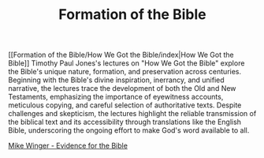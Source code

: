 ﻿---
title: Formation of the Bible
description: 
permalink: 
aliases:
  - Formation of the Bible
tags: 
draft: 
date:
---

[[Formation of the Bible/How We Got the Bible/index|How We Got the Bible]]
Timothy Paul Jones's lectures on "How We Got the Bible" explore the Bible's unique nature, formation, and preservation across centuries. Beginning with the Bible's divine inspiration, inerrancy, and unified narrative, the lectures trace the development of both the Old and New Testaments, emphasizing the importance of eyewitness accounts, meticulous copying, and careful selection of authoritative texts. Despite challenges and skepticism, the lectures highlight the reliable transmission of the biblical text and its accessibility through translations like the English Bible, underscoring the ongoing effort to make God's word available to all.

[Mike Winger - Evidence for the Bible](https://www.youtube.com/playlist?list=PLZ3iRMLYFlHuhA0RPKZFHVcjIMN_-F596)